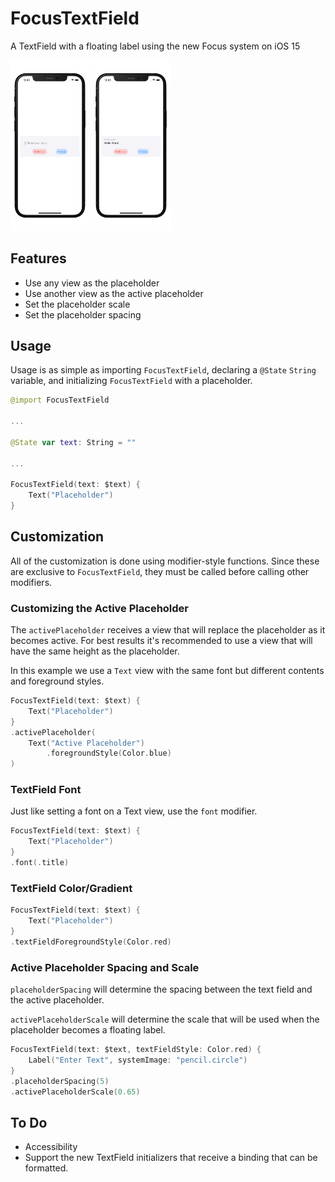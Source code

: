 # FocusTextField

A TextField with a floating label using the new Focus system on iOS 15

<p float="left">
  <img src="./Screenshots/Screenshot0.png" alt="Lock Screen" width=25% height=25%>
  <img src="./Screenshots/Screenshot1.png" alt="Import Files" width=25% height=25%>
</p>

## Features

 * Use any view as the placeholder
 * Use another view as the active placeholder
 * Set the placeholder scale
 * Set the placeholder spacing

## Usage

Usage is as simple as importing `FocusTextField`, declaring a `@State` `String` variable, and initializing `FocusTextField` with a placeholder.

```swift
@import FocusTextField

...

@State var text: String = ""

...

FocusTextField(text: $text) {
	Text("Placeholder")
}
```

## Customization

All of the customization is done using modifier-style functions. Since these are exclusive to `FocusTextField`, they must be called before calling other modifiers.

### Customizing the Active Placeholder

The `activePlaceholder` receives a view that will replace the placeholder as it becomes active. For best results it's recommended to use a view that will have the same height as the placeholder. 

In this example we use a `Text` view with the same font but different contents and foreground styles. 

```swift
FocusTextField(text: $text) {
	Text("Placeholder")
}
.activePlaceholder(
	Text("Active Placeholder")
		.foregroundStyle(Color.blue)
)
```

### TextField Font

Just like setting a font on a Text view, use the `font` modifier.

```swift
FocusTextField(text: $text) {
	Text("Placeholder")
}
.font(.title)
```

### TextField Color/Gradient

```swift
FocusTextField(text: $text) {
	Text("Placeholder")
}
.textFieldForegroundStyle(Color.red)
```

### Active Placeholder Spacing and Scale

`placeholderSpacing` will determine the spacing between the text field and the active placeholder.

`activePlaceholderScale` will determine the scale that will be used when the placeholder becomes a floating label.

```swift
FocusTextField(text: $text, textFieldStyle: Color.red) {
	Label("Enter Text", systemImage: "pencil.circle")
}
.placeholderSpacing(5)
.activePlaceholderScale(0.65)
```

## To Do

 - Accessibility
 - Support the new TextField initializers that receive a binding that can be formatted.
